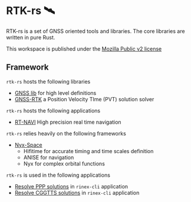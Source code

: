 RTK-rs 🛰️
==========

RTK-rs is a set of GNSS oriented tools and libraries. The core libraries are written in pure Rust.

This workspace is published under the [Mozilla Public v2 license](https://www.mozilla.org/en-US/MPL/2.0/)

## Framework

`rtk-rs` hosts the following libraries

- [GNSS lib](https://github.com/rtk-rs/gnss) for high level definitions
- [GNSS-RTK](https://github.com/rtk-rs/gnss-rtk) a Position Velocity TIme (PVT) solution solver

`rtk-rs` hosts the following applications

- [RT-NAVI](https://github.com/rtk-rs/rt-navi) High precision real time navigation
  
`rtk-rs` relies heavily on the following frameworks

- [Nyx-Space](https://github.com/nyx-space/)
  - Hifitime for accurate timing and time scales definition
  - ANISE for navigation
  - Nyx for complex orbital functions

`rtk-rs` is used in the following applications

- [Resolve PPP solutions](https://github.com/georust/rinex) in `rinex-cli` application
- [Resolve CGGTTS solutions](https://github.com/georust/rinex) in `rinex-cli` application
